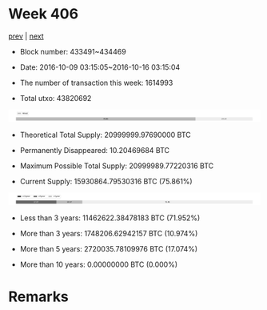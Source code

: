 # Week 406

[prev](week0405.md) | [next](week0407.md)

- Block number: 433491~434469

- Date: 2016-10-09 03:15:05~2016-10-16 03:15:04

- The number of transaction this week: 1614993

- Total utxo: 43820692

![](../images/mined_week0406.png)

- Theoretical Total Supply: 20999999.97690000 BTC

- Permanently Disappeared: 10.20469684 BTC

- Maximum Possible Total Supply: 20999989.77220316 BTC

- Current Supply: 15930864.79530316 BTC (75.861%)

![](../images/year_week0406.png)


- Less than 3 years: 11462622.38478183 BTC (71.952%)

- More than 3 years: 1748206.62942157 BTC (10.974%)

- More than 5 years: 2720035.78109976 BTC (17.074%)

- More than 10 years: 0.00000000 BTC (0.000%)

# Remarks

